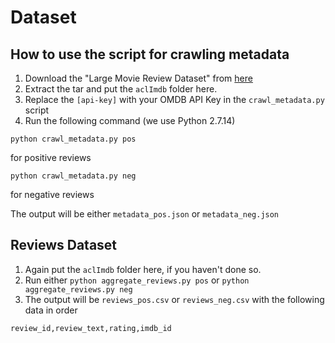 # Dataset

## How to use the script for crawling metadata

1. Download the "Large Movie Review Dataset" from [here](http://ai.stanford.edu/~amaas/data/sentiment/)
2. Extract the tar and put the `aclImdb` folder here.
3. Replace the `[api-key]` with your OMDB API Key in the `crawl_metadata.py` script
4. Run the following command (we use Python 2.7.14)

```
python crawl_metadata.py pos
```
for positive reviews

```
python crawl_metadata.py neg
```
for negative reviews

The output will be either `metadata_pos.json` or `metadata_neg.json`

## Reviews Dataset

1. Again put the `aclImdb` folder here, if you haven't done so.
2. Run either `python aggregate_reviews.py pos` or `python aggregate_reviews.py neg`
3. The output will be `reviews_pos.csv` or `reviews_neg.csv` with the following data in order

```
review_id,review_text,rating,imdb_id
```
